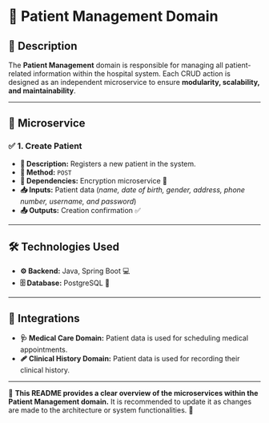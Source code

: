 # 🏥 **Patient Management Domain**

## 📖 Description
The **Patient Management** domain is responsible for managing all patient-related information within the hospital system. Each CRUD action is designed as an independent microservice to ensure **modularity, scalability, and maintainability**.

---

## 🔹 Microservice

### ✅ **1. Create Patient**
- **📌 Description:** Registers a new patient in the system.
- **🔹 Method:** `POST`
- **🔗 Dependencies:** Encryption microservice 🔐
- **📥 Inputs:** Patient data (*name, date of birth, gender, address, phone number, username, and password*)
- **📤 Outputs:** Creation confirmation ✅

---

## 🛠️ **Technologies Used**
- **⚙️ Backend:** Java, Spring Boot 💻
- **🗄️ Database:** PostgreSQL 🐘

---

## 🔗 **Integrations**
- **🩺 Medical Care Domain:** Patient data is used for scheduling medical appointments.
- **🩹 Clinical History Domain:** Patient data is used for recording their clinical history.

---

🚀 **This README provides a clear overview of the microservices within the Patient Management domain.** It is recommended to update it as changes are made to the architecture or system functionalities. 📢


